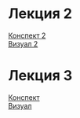 # Лекция 2
[Конспект 2](https://github.com/l1ratch/WC_BISO/blob/main/5_sem/ТХвСК/konspekt_l2.md)<br>
[Визуал 2]()
# Лекция 3
[Конспект ]()<br>
[Визуал ]()
